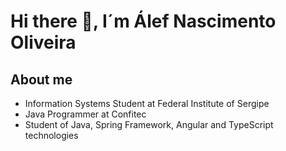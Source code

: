# Hi there 👋, I´m Álef Nascimento Oliveira

## About me

- Information Systems Student at Federal Institute of Sergipe
- Java Programmer at Confitec
- Student of Java, Spring Framework, Angular and TypeScript technologies




